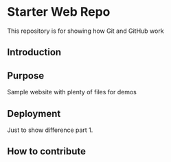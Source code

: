 # Starter Web Repo

This repository is for showing how Git and GitHub work

## Introduction
## Purpose

Sample website with plenty of files for demos

## Deployment 

Just to show difference part 1. 

## How to contribute